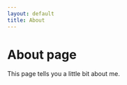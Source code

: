 ```yaml
---
layout: default
title: About
---
```

<h1 class="color3">About page</h1>

This page tells you a little bit about me.